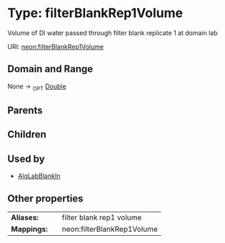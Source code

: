 
# Type: filterBlankRep1Volume


Volume of DI water passed through filter blank replicate 1 at domain lab

URI: [neon:filterBlankRep1Volume](https://data.neonscience.org/filterBlankRep1Volume)


## Domain and Range

None ->  <sub>OPT</sub> [Double](types/Double.md)

## Parents


## Children


## Used by

 * [AlgLabBlankIn](AlgLabBlankIn.md)

## Other properties

|  |  |  |
| --- | --- | --- |
| **Aliases:** | | filter blank rep1 volume |
| **Mappings:** | | neon:filterBlankRep1Volume |

